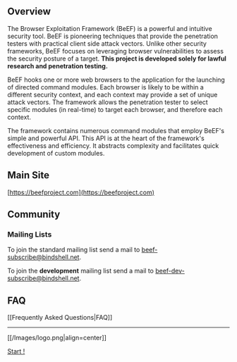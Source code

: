 ## Overview

The Browser Exploitation Framework (BeEF) is a powerful and intuitive security tool. BeEF is pioneering techniques that provide the penetration testers with practical client side attack vectors. Unlike other security frameworks, BeEF focuses on leveraging browser vulnerabilities to assess the security posture of a target. **This project is developed solely for lawful research and penetration testing.**

BeEF hooks one or more web browsers to the application for the launching of directed command modules. Each browser is likely to be within a different security context, and each context may provide a set of unique attack vectors. The framework allows the penetration tester to select specific modules (in real-time) to target each browser, and therefore each context.

The framework contains numerous command modules that employ BeEF's simple and powerful API. This API is at the heart of the framework's effectiveness and efficiency. It abstracts complexity and facilitates quick development of custom modules.


## Main Site 

[https://beefproject.com](https://beefproject.com) 

## Community 
### Mailing Lists ###

To join the standard mailing list send a mail to beef-subscribe@bindshell.net.

To join the **development** mailing list send a mail to beef-dev-subscribe@bindshell.net.

## FAQ

[[Frequently Asked Questions|FAQ]]

***

[[/Images/logo.png|align=center]]

[Start !](wiki/Introducing-BeEF)
